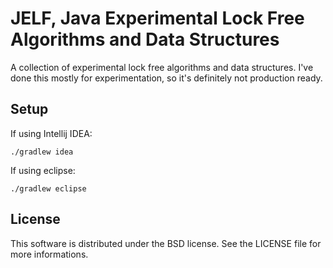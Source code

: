 JELF, Java Experimental Lock Free Algorithms and Data Structures
================================================================

A collection of experimental lock free algorithms and data structures.
I've done this mostly for experimentation, so it's definitely not production
ready.


Setup
-----
If using Intellij IDEA:

    ./gradlew idea


If using eclipse:

    ./gradlew eclipse


License
-------
This software is distributed under the BSD license. See the LICENSE file
for more informations.
